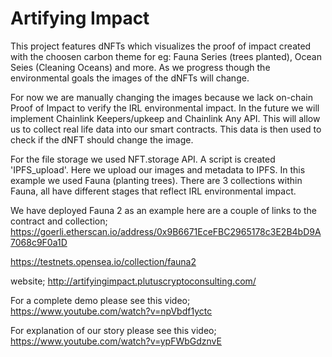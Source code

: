 # Artifying Impact

This project features dNFTs which visualizes the proof of impact created with the choosen carbon theme for eg: Fauna Series (trees planted), Ocean Seies (Cleaning Oceans) and more. As we progress though the environmental goals the images of the dNFTs will change. 

For now we are manually changing the images because we lack on-chain Proof of Impact to verify the IRL environmental impact. In the future we will implement Chainlink Keepers/upkeep and Chainlink Any API. This will allow us to collect real life data into our smart contracts. This data is then used to check if the dNFT should change the image.

For the file storage we used NFT.storage API. A script is created 'IPFS_upload'. Here we upload our images and metadata to IPFS. In this example we used Fauna (planting trees). There are 3 collections within Fauna, all have different stages that reflect IRL environmental impact.

We have deployed Fauna 2 as an example here are a couple of links to the contract and collection;
https://goerli.etherscan.io/address/0x9B6671EceFBC2965178c3E2B4bD9A7068c9F0a1D

https://testnets.opensea.io/collection/fauna2

website;
http://artifyingimpact.plutuscryptoconsulting.com/

For a complete demo please see this video;
https://www.youtube.com/watch?v=npVbdf1yctc

For explanation of our story please see this video;
https://www.youtube.com/watch?v=ypFWbGdznvE



